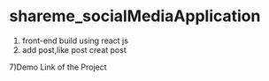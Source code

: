 
# shareme_socialMediaApplication
1) front-end build using react js
2) add post,like post creat post 


7)Demo Link of the Project
